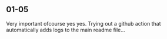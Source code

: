 ## 01-05

Very important ofcourse yes yes. Trying out a github action that automatically adds logs to the main readme file...
